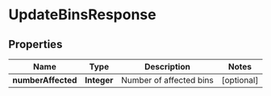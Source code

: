 
# UpdateBinsResponse

## Properties
Name | Type | Description | Notes
------------ | ------------- | ------------- | -------------
**numberAffected** | **Integer** | Number of affected bins |  [optional]



